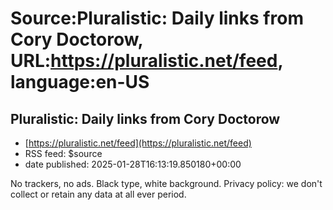 # Source:Pluralistic: Daily links from Cory Doctorow, URL:https://pluralistic.net/feed, language:en-US

## Pluralistic: Daily links from Cory Doctorow
 - [https://pluralistic.net/feed](https://pluralistic.net/feed)
 - RSS feed: $source
 - date published: 2025-01-28T16:13:19.850180+00:00

No trackers, no ads. Black type, white background. Privacy policy: we don't collect or retain any data at all ever period.

